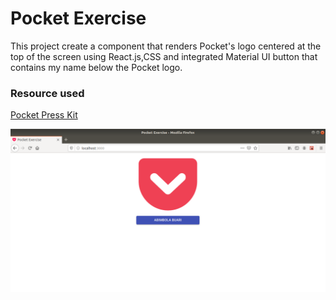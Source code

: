 # Pocket Exercise

This project create a component that renders Pocket's logo centered at the top of the screen using React.js,CSS and integrated Material UI button that contains my name below the Pocket logo.

### Resource used

[Pocket Press Kit](https://blog.getpocket.com/press/)

![screenshot](./pocket-exercise-screenshot.png)
